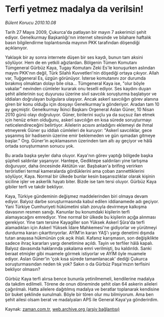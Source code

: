 # Terfi yetmez  madalya da verilsin!

*Bülent Korucu 2010.10.08*

<td class="columnist-detail">
<p>Tarih 27 Mayıs 2009, Çukurca'da patlayan bir mayın 7 askerimizi şehit ediyor. Genelkurmay Başkanlığı'nın internet sitesinde ve bilahare haftalık basın bilgilendirme toplantısında mayının PKK tarafından döşendiği açıklanıyor.</p>
<p>
<div id="haberMetinDiv">
<p>Yaklaşık bir ay sonra internete düşen bir ses kaydı, bunun tam aksini söylüyor. Hem de en yetkili ağızlardan. Bölgenin Tümen Komutanı Tümgeneral Gürbüz Kaya, Tugay Komutanı Zeki Es'le konuşurken aslından mayını PKK'nın değil, Türk Silahlı Kuvvetleri'nin döşediği ortaya çıkıyor. Allah var, Tuğgeneral Es, üzgün görünüyor. İsterse komutanını zor durumda bırakmış olmaktan dolayı bile olsa... Tümgeneral Kaya ise, "olur böyle vakalar" nevinden cümleler kurarak onu teselli ediyor. Ses kaydını duyan şehit ailelerinin suç duyurusu üzerine sivil savcılık soruşturma başlatıyor ve iddiaları doğrulayan bulgulara ulaşıyor. Ancak askerî savcılığın görev alanına giren bir konu olduğu için dosyayı Genelkurmay'a gönderiyor. Aradan tam 10 ay geçmiştir. Genelkurmay İkinci Başkanı Orgeneral Aslan Güner, 10 Nisan 2010 günü olayı doğruluyor. Güner, birilerini suçlu ya da suçsuz ilan etmek için henüz erken olduğunu, askerî savcılığın en kısa sürede soruşturmayı neticelendireceğini belirtiyor. Ailelerin acısını anladığını eklemeyi de ihmal etmeyerek Güner şu iddialı cümleleri de kuruyor: "Askerî savcılıklar, gece yaşanmış bir hadisenin üzerine emir beklemeden ve gün ışımadan gitmeye başlar." Org. Güner'in açıklamasının üzerinden tam altı ay geçiyor ve hâlâ ortada soruşturmanın sonucu yok.
<p>Bu arada başka şeyler daha oluyor. Kaya'nın görev yaptığı bölgede başka şüpheli saldırılar yaşanıyor. Hantepe, Gediktepe saldırıları yine tartışma doğuruyor, daha öncesinde Aktütün var. Başbakan'a brifing verirken teröristleri termal kameralarda gördüklerini ama çoban zannettiklerini söylüyor, Kaya. Normal bir ülkede bunlar kesin başarısızlıklar olarak kişinin siciline işler ve askerlik hayatı biter. Bizde ise tam tersi oluyor. Gürbüz Kaya gibiler terfi ve takdir bekliyor.
<p>Kaya, Türkiye gündeminin değişmez maddelerinden biri olmaya devam ediyor. Balyoz darbe soruşturmasında kabul edilen iddianamede adı geçiyor. Yani Türkiye Cumhuriyeti hükümetini silah zoruyla devirmeye kalkışma davasının resmen sanığı. Kanunlar bu konumdaki kişilerin terfi alamayacağını emrediyor. Yine normal bir ülkede bu kişilerin açığa alınması gerekiyor. Yine tam tersine Kayagiller son Yüksek Askerî Şûra'da terfi alamadıkları için Askerî Yüksek İdare Mahkemesi'ne gidiyorlar ve yürütmeyi durdurma kararı çıkarttırıyorlar. AYİM'in kararı YAŞ'ı yargı denetimi dışında tutan anayasa hükmünün çok açık ihlali. Kafanız karışmasın, son değişiklikte sadece ihraç kararları yargı denetimine açıldı. Tayin ve terfiler hâlâ kapalı. Balyoz davasında haklarında yakalama emri verilmişti, bu kaldırıldı. Sanki beraat etmişler gibi muamele görmek istiyorlar ve AYİM öyle muamele ediyor. Aslan Güner'in 'çok kısa sürede tamamlanacak' dediği Çukurca soruşturmasından neden tık yok? Sakın o da Gürbüz Paşa'mızın terfisini bekliyor olmasın?
<p>Gürbüz Kaya terfi alırsa bence bununla yetinilmemeli, kendilerine madalya da takdim edilmeli. Törene de onun döneminde şehit olan 64 askerin aileleri çağırılmalı. Hatta ailelere dağıtılmış madalya ve beratlar toplanarak kendisine bir buket şeklinde sunulmalı. Böyle bir tören olur mu bilmiyorum. Ama ben şehit ailesi olsam berat ve madalyaları APS ile General Kaya'ya gönderirdim. </p></p></p></p></div>
</p>
<a href="http://web.archive.org/web/20101224234449/mailto:b.korucu@zaman.com.tr">
</a></td>

Kaynak: [zaman.com.tr](http://zaman.com.tr/yazar.do?yazino=1037395), [web.archive.org (arşiv bağlantısı)](http://web.archive.org/web/20101224234449/http://zaman.com.tr/yazar.do?yazino=1037395)
